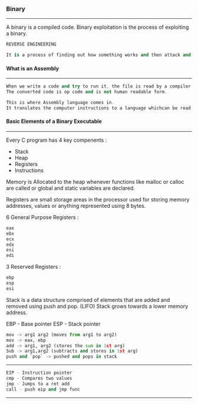### Binary

---

A binary is a compiled code. Binary exploitation is the process of exploiting a binary.

```py
REVERSE ENGINEERING

It is a process of finding out how something works and then attack and reverse it to get the desired output or flag in our case.
```

#### What is an Assembly

---

```cpp
When we write a code and try to run it, the file is read by a compiler which converts it to a sequence of instructions performed by the computer. 
The converted code is op code and is not human readable form.

This is where Assembly language comes in. 
It translates the computer instructions to a language whichcan be read by us.
```

#### Basic Elements of a Binary Executable

---

Every C program has 4 key compenents : 

- Stack
- Heap
- Registers
- Instructions

Memory is Allocated to the heap whenever functions like malloc or calloc are called or global and static variables are declared.

Registers are small storage areas in the processor used for storing memory addresses, values or anything represented using 8 bytes.

6 General Purpose Registers : 
```c
eax
ebx 
ecx
edx
esi
edi
```

3 Reserved Registers :
```c
ebp
esp
esi
```

Stack is a data structure comprised of elements that are added and removed using push and pop. (LIFO)
Stack grows towards a lower memory address.

EBP - Base pointer
ESP - Stack pointer

```py
mov -> arg1 arg2 (moves from arg1 to arg2)
mov -> eax, ebp
add -> arg1, arg2 (stores the sum in 1st arg)
Sub -> arg1,arg2 (subtracts and stores in 1st arg)
push and `pop` -> pushed and pops in stack
```

---

```cpp
EIP - Instruction pointer
cmp - Compares two values
jmp - Jumps to a ret add
call - push eip and jmp func
```

---
